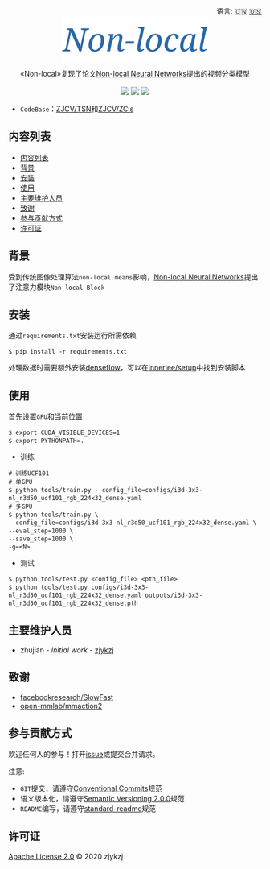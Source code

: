 <div align="right">
  语言:
    🇨🇳
  <a title="英语" href="./README.en.md">🇺🇸</a>
  <!-- <a title="俄语" href="../ru/README.md">🇷🇺</a> -->
</div>

 <div align="center"><a title="" href="https://github.com/ZJCV/Non-local"><img align="center" src="./imgs/Non-local.png"></a></div>

<p align="center">
  «Non-local»复现了论文<a title="" href="https://arxiv.org/abs/1711.079719">Non-local Neural Networks</a>提出的视频分类模型
<br>
<br>
  <a href="https://github.com/RichardLitt/standard-readme"><img src="https://img.shields.io/badge/standard--readme-OK-green.svg?style=flat-square"></a>
  <a href="https://conventionalcommits.org"><img src="https://img.shields.io/badge/Conventional%20Commits-1.0.0-yellow.svg"></a>
  <a href="http://commitizen.github.io/cz-cli/"><img src="https://img.shields.io/badge/commitizen-friendly-brightgreen.svg"></a>
</p>

* `CodeBase`：[ZJCV/TSN](https://github.com/ZJCV/TSN)和[ZJCV/ZCls](https://github.com/ZJCV/ZCls)

## 内容列表

- [内容列表](#内容列表)
- [背景](#背景)
- [安装](#安装)
- [使用](#使用)
- [主要维护人员](#主要维护人员)
- [致谢](#致谢)
- [参与贡献方式](#参与贡献方式)
- [许可证](#许可证)

## 背景

受到传统图像处理算法`non-local means`影响，[Non-local Neural Networks](https://arxiv.org/abs/1608.00859)提出了注意力模块`Non-local Block`

## 安装

通过`requirements.txt`安装运行所需依赖

```
$ pip install -r requirements.txt
```

处理数据时需要额外安装[denseflow](https://github.com/open-mmlab/denseflow)，可以在[innerlee/setup](https://github.com/innerlee/setup)中找到安装脚本

## 使用

首先设置`GPU`和当前位置

```
$ export CUDA_VISIBLE_DEVICES=1
$ export PYTHONPATH=.
```

* 训练

```
# 训练UCF101
# 单GPU
$ python tools/train.py --config_file=configs/i3d-3x3-nl_r3d50_ucf101_rgb_224x32_dense.yaml
# 多GPU
$ python tools/train.py \
--config_file=configs/i3d-3x3-nl_r3d50_ucf101_rgb_224x32_dense.yaml \
--eval_step=1000 \
--save_step=1000 \
-g=<N>
```

* 测试

```
$ python tools/test.py <config_file> <pth_file>
$ python tools/test.py configs/i3d-3x3-nl_r3d50_ucf101_rgb_224x32_dense.yaml outputs/i3d-3x3-nl_r3d50_ucf101_rgb_224x32_dense.pth
```

## 主要维护人员

* zhujian - *Initial work* - [zjykzj](https://github.com/zjykzj)

## 致谢

* [ facebookresearch/SlowFast](https://github.com/facebookresearch/SlowFast)
* [open-mmlab/mmaction2](https://github.com/open-mmlab/mmaction2)

## 参与贡献方式

欢迎任何人的参与！打开[issue](https://github.com/ZJCV/Non-local/issues)或提交合并请求。

注意:

* `GIT`提交，请遵守[Conventional Commits](https://www.conventionalcommits.org/en/v1.0.0-beta.4/)规范
* 语义版本化，请遵守[Semantic Versioning 2.0.0](https://semver.org)规范
* `README`编写，请遵守[standard-readme](https://github.com/RichardLitt/standard-readme)规范

## 许可证

[Apache License 2.0](LICENSE) © 2020 zjykzj